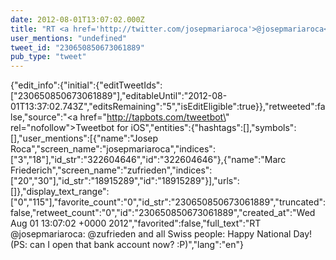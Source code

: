 ```yaml
---
date: 2012-08-01T13:07:02.000Z
title: "RT <a href='http://twitter.com/josepmariaroca'>@josepmariaroca</a>: <a href='http://twitter.com/zufrieden'>@zufrieden</a> and all Swiss people: Happy National Day! (PS: can I open that bank account now? :P)″"
user_mentions: "undefined"
tweet_id: "230650850673061889"
pub_type: "tweet"
---
```

{"edit_info":{"initial":{"editTweetIds":["230650850673061889"],"editableUntil":"2012-08-01T13:37:02.743Z","editsRemaining":"5","isEditEligible":true}},"retweeted":false,"source":"<a href=\"http://tapbots.com/tweetbot\" rel=\"nofollow\">Tweetbot for iOS</a>","entities":{"hashtags":[],"symbols":[],"user_mentions":[{"name":"Josep Roca","screen_name":"josepmariaroca","indices":["3","18"],"id_str":"322604646","id":"322604646"},{"name":"Marc Friederich","screen_name":"zufrieden","indices":["20","30"],"id_str":"18915289","id":"18915289"}],"urls":[]},"display_text_range":["0","115"],"favorite_count":"0","id_str":"230650850673061889","truncated":false,"retweet_count":"0","id":"230650850673061889","created_at":"Wed Aug 01 13:07:02 +0000 2012","favorited":false,"full_text":"RT @josepmariaroca: @zufrieden and all Swiss people: Happy National Day! (PS: can I open that bank account now? :P)","lang":"en"}
